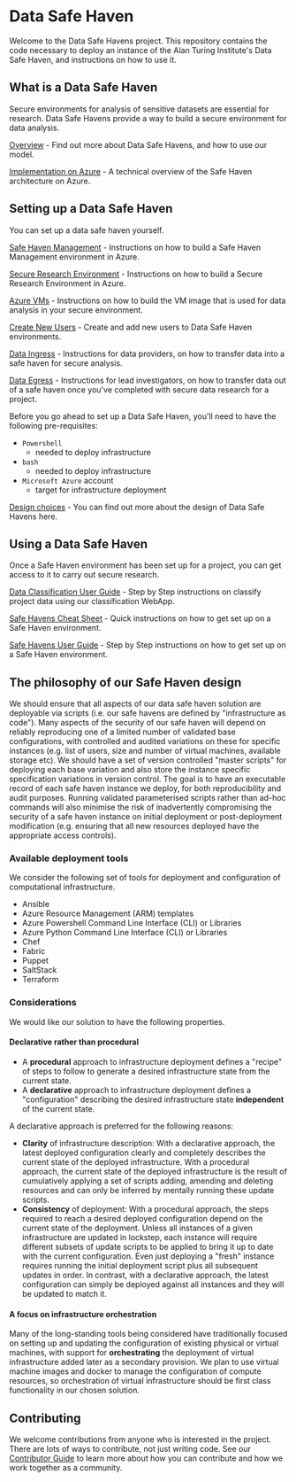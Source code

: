 # Data Safe Haven


Welcome to the Data Safe Havens project. This repository contains the code necessary to deploy an instance of the Alan Turing Institute's Data Safe Haven, and instructions on how to use it.


## What is a Data Safe Haven


Secure environments for analysis of sensitive datasets are essential for research. Data Safe Havens provide a way to build a secure environment for data analysis.


[Overview](docs/provider-overview.md) - Find out more about Data Safe Havens, and how to use our model.

[Implementation on Azure](docs/provider-azure-implementation-details.md) - A technical overview of the Safe Haven architecture on Azure.


## Setting up a Data Safe Haven


You can set up a data safe haven yourself.


[Safe Haven Management](docs/deploy_shm_instructions.md) - Instructions on how to build a Safe Haven Management environment in Azure.

[Secure Research Environment](docs/deploy_sre_instructions.md) - Instructions on how to build a Secure Research Environment in Azure.

[Azure VMs](vm_image_management/README.md) - Instructions on how to build the VM image that is used for data analysis in your secure environment.

[Create New Users](secure_research_environment/create-users/README.md) - Create and add new users to Data Safe Haven environments.

[Data Ingress](docs/processes/provider-data-ingress.md) - Instructions for data providers, on how to transfer data into a safe haven for secure analysis.

[Data Egress](docs/processes/investigator-data-egress.md) - Instructions for lead investigators, on how to transfer data out of a safe haven once you've completed with secure data research for a project.

Before you go ahead to set up a Data Safe Haven, you'll need to have the following pre-requisites:
- `Powershell`
    - needed to deploy infrastructure
- `bash`
    - needed to deploy infrastructure
- `Microsoft Azure` account
    - target for infrastructure deployment


[Design choices](docs/design/overview.md) - You can find out more about the design of Data Safe Havens here.


## Using a Data Safe Haven


Once a Safe Haven environment has been set up for a project, you can get access to it to carry out secure research.


[Data Classification User Guide](docs/safe_haven_webapp_user_guide.md) - Step by Step instructions on classify project data using our classification WebApp.

[Safe Havens Cheat Sheet](docs/safe-haven-user-cheat-sheet.md) - Quick instructions on how to get set up on a Safe Haven environment.

[Safe Havens User Guide](docs/safe_haven_user_guide.md) - Step by Step instructions on how to get set up on a Safe Haven environment.

## The philosophy of our Safe Haven design

We should ensure that all aspects of our data safe haven solution are deployable via scripts (i.e. our safe havens are defined by "infrastructure as code"). Many aspects of the security of our safe haven will depend on reliably reproducing one of a limited number of validated base configurations, with controlled and audited variations on these for specific instances (e.g. list of users, size and number of virtual machines, available storage etc). We should have a set of version controlled "master scripts" for deploying each base variation and also store the instance specific specification variations in version control. The goal is to have an executable record of each safe haven instance we deploy, for both reproducibility and audit purposes. Running validated parameterised scripts rather than ad-hoc commands will also minimise the risk of inadvertently compromising the security of a safe haven instance on initial deployment or post-deployment modification (e.g. ensuring that all new resources deployed have the appropriate access controls).

### Available deployment tools
We consider the following set of tools for deployment and configuration of computational infrastructure.

- Ansible
- Azure Resource Management (ARM) templates
- Azure Powershell Command Line Interface (CLI) or Libraries
- Azure Python Command Line Interface (CLI) or Libraries
- Chef
- Fabric
- Puppet
- SaltStack
- Terraform

### Considerations
We would like our solution to have the following properties.

#### Declarative rather than procedural
- A **procedural** approach to infrastructure deployment defines a "recipe" of steps to follow to generate a desired infrastructure state from the current state.
- A **declarative** approach to infrastructure deployment defines a "configuration" describing the desired infrastructure state **independent** of the current state.

A declarative approach is preferred for the following reasons:
- **Clarity** of infrastructure description: With a declarative approach, the latest deployed configuration clearly and completely describes the current state of the deployed infrastructure. With a procedural approach, the current state of the deployed infrastructure is the result of cumulatively applying a set of scripts adding, amending and deleting resources and can only be inferred by mentally running these update scripts.
- **Consistency** of deployment: With a procedural approach, the steps required to reach a desired deployed configuration depend on the current state of the deployment. Unless all instances of a given infrastructure are updated in lockstep, each instance will require different subsets of update scripts to be applied to bring it up to date with the current configuration. Even just deploying a "fresh" instance requires running the initial deployment script plus all subsequent updates in order. In contrast, with a declarative approach, the latest configuration can simply be deployed against all instances and they will be updated to match it.

#### A focus on infrastructure orchestration
Many of the long-standing tools being considered have traditionally focused on setting up and updating the configuration of existing physical or virtual machines, with support for **orchestrating** the deployment of virtual infrastructure added later as a secondary provision. We plan to use virtual machine images and docker to manage the configuration of compute resources, so orchestration of virtual infrastructure should be first class functionality in our chosen solution.

## Contributing

We welcome contributions from anyone who is interested in the project. There are lots of ways to contribute, not just writing code. See our [Contributor Guide](CONTRIBUTING.md) to learn more about how you can contribute and how we work together as a community.
